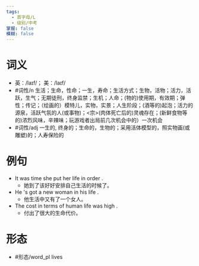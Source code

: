 ```yaml
---
tags:
  - 首字母/L
  - 级别/中考
掌握: false
模糊: false
---
```

# 词义
- 英：/laɪf/； 美：/laɪf/
- #词性/n  生活；生命，性命；一生，寿命；生活方式；生物，活物；活力，活跃，生气；无期徒刑，终身监禁；生机；人命；(物的)使用期，有效期；弹性；传记；（绘画的）模特儿，实物，实景；人生阶段；(酒等的)起泡；活力的源泉，活跃气氛的人(或事物)；<宗>(肉体死亡后的)灵魂存在；(新鲜食物等的)浓烈风味，辛辣味；玩游戏者出局前几次机会中的）一次机会
- #词性/adj  一生的, 终身的；生命的，生物的；采用活体模型的，照实物画(或雕塑)的；人寿保险的
# 例句
- It was time she put her life in order .
	- 她到了该好好安排自己生活的时候了。
- He 's got a new woman in his life .
	- 他生活中又有了一个女人。
- The cost in terms of human life was high .
	- 付出了很大的生命代价。
# 形态
- #形态/word_pl lives
